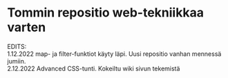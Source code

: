 # Tommin repositio web-tekniikkaa varten
EDITS:<br>
1.12.2022 map- ja filter-funktiot käyty läpi. Uusi repositio vanhan mennessä jumiin. <br>
2.12.2022 Advanced CSS-tunti. Kokeiltu wiki sivun tekemistä <br>
